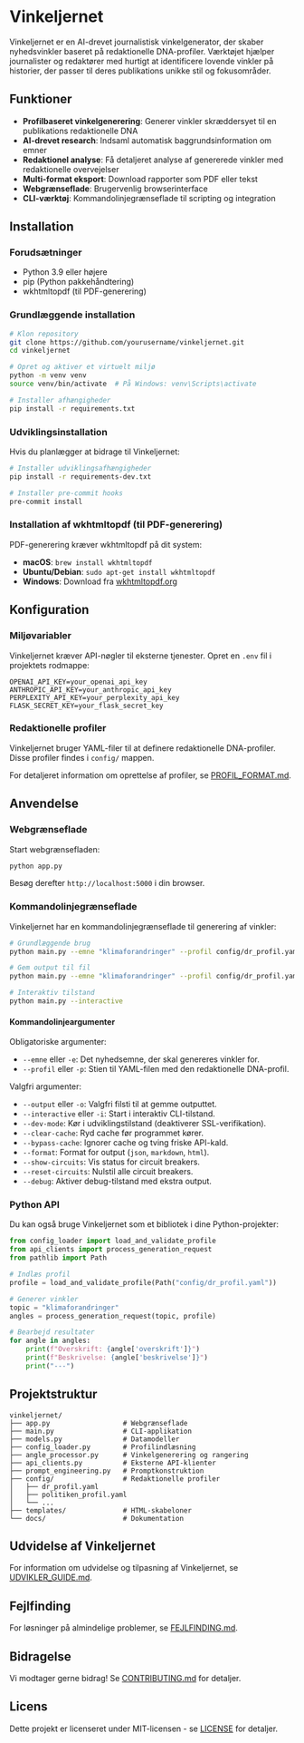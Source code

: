 # Vinkeljernet

Vinkeljernet er en AI-drevet journalistisk vinkelgenerator, der skaber nyhedsvinkler baseret på redaktionelle DNA-profiler. Værktøjet hjælper journalister og redaktører med hurtigt at identificere lovende vinkler på historier, der passer til deres publikations unikke stil og fokusområder.

## Funktioner

- **Profilbaseret vinkelgenerering**: Generer vinkler skræddersyet til en publikations redaktionelle DNA
- **AI-drevet research**: Indsaml automatisk baggrundsinformation om emner
- **Redaktionel analyse**: Få detaljeret analyse af genererede vinkler med redaktionelle overvejelser
- **Multi-format eksport**: Download rapporter som PDF eller tekst
- **Webgrænseflade**: Brugervenlig browserinterface
- **CLI-værktøj**: Kommandolinjegrænseflade til scripting og integration

## Installation

### Forudsætninger

- Python 3.9 eller højere
- pip (Python pakkehåndtering)
- wkhtmltopdf (til PDF-generering)

### Grundlæggende installation

```bash
# Klon repository
git clone https://github.com/yourusername/vinkeljernet.git
cd vinkeljernet

# Opret og aktiver et virtuelt miljø
python -m venv venv
source venv/bin/activate  # På Windows: venv\Scripts\activate

# Installer afhængigheder
pip install -r requirements.txt
```

### Udviklingsinstallation

Hvis du planlægger at bidrage til Vinkeljernet:

```bash
# Installer udviklingsafhængigheder
pip install -r requirements-dev.txt

# Installer pre-commit hooks
pre-commit install
```

### Installation af wkhtmltopdf (til PDF-generering)

PDF-generering kræver wkhtmltopdf på dit system:

- **macOS**: `brew install wkhtmltopdf`
- **Ubuntu/Debian**: `sudo apt-get install wkhtmltopdf`
- **Windows**: Download fra [wkhtmltopdf.org](https://wkhtmltopdf.org/downloads.html)

## Konfiguration

### Miljøvariabler

Vinkeljernet kræver API-nøgler til eksterne tjenester. Opret en `.env` fil i projektets rodmappe:

```
OPENAI_API_KEY=your_openai_api_key
ANTHROPIC_API_KEY=your_anthropic_api_key
PERPLEXITY_API_KEY=your_perplexity_api_key
FLASK_SECRET_KEY=your_flask_secret_key
```

### Redaktionelle profiler

Vinkeljernet bruger YAML-filer til at definere redaktionelle DNA-profiler. Disse profiler findes i `config/` mappen.

For detaljeret information om oprettelse af profiler, se [PROFIL_FORMAT.md](docs/PROFIL_FORMAT.md).

## Anvendelse

### Webgrænseflade

Start webgrænsefladen:

```bash
python app.py
```

Besøg derefter `http://localhost:5000` i din browser.

### Kommandolinjegrænseflade

Vinkeljernet har en kommandolinjegrænseflade til generering af vinkler:

```bash
# Grundlæggende brug
python main.py --emne "klimaforandringer" --profil config/dr_profil.yaml

# Gem output til fil
python main.py --emne "klimaforandringer" --profil config/dr_profil.yaml --output resultater.json

# Interaktiv tilstand
python main.py --interactive
```

#### Kommandolinjeargumenter

Obligatoriske argumenter:
- `--emne` eller `-e`: Det nyhedsemne, der skal genereres vinkler for.
- `--profil` eller `-p`: Stien til YAML-filen med den redaktionelle DNA-profil.

Valgfri argumenter:
- `--output` eller `-o`: Valgfri filsti til at gemme outputtet.
- `--interactive` eller `-i`: Start i interaktiv CLI-tilstand.
- `--dev-mode`: Kør i udviklingstilstand (deaktiverer SSL-verifikation).
- `--clear-cache`: Ryd cache før programmet kører.
- `--bypass-cache`: Ignorer cache og tving friske API-kald.
- `--format`: Format for output (`json`, `markdown`, `html`).
- `--show-circuits`: Vis status for circuit breakers.
- `--reset-circuits`: Nulstil alle circuit breakers.
- `--debug`: Aktiver debug-tilstand med ekstra output.

### Python API

Du kan også bruge Vinkeljernet som et bibliotek i dine Python-projekter:

```python
from config_loader import load_and_validate_profile
from api_clients import process_generation_request
from pathlib import Path

# Indlæs profil
profile = load_and_validate_profile(Path("config/dr_profil.yaml"))

# Generer vinkler
topic = "klimaforandringer"
angles = process_generation_request(topic, profile)

# Bearbejd resultater
for angle in angles:
    print(f"Overskrift: {angle['overskrift']}")
    print(f"Beskrivelse: {angle['beskrivelse']}")
    print("---")
```

## Projektstruktur

```
vinkeljernet/
├── app.py                  # Webgrænseflade
├── main.py                 # CLI-applikation
├── models.py               # Datamodeller
├── config_loader.py        # Profilindlæsning
├── angle_processor.py      # Vinkelgenerering og rangering
├── api_clients.py          # Eksterne API-klienter
├── prompt_engineering.py   # Promptkonstruktion
├── config/                 # Redaktionelle profiler
│   ├── dr_profil.yaml
│   ├── politiken_profil.yaml
│   └── ...
├── templates/              # HTML-skabeloner
└── docs/                   # Dokumentation
```

## Udvidelse af Vinkeljernet

For information om udvidelse og tilpasning af Vinkeljernet, se [UDVIKLER_GUIDE.md](docs/UDVIKLER_GUIDE.md).

## Fejlfinding

For løsninger på almindelige problemer, se [FEJLFINDING.md](docs/FEJLFINDING.md).

## Bidragelse

Vi modtager gerne bidrag! Se [CONTRIBUTING.md](docs/CONTRIBUTING.md) for detaljer.

## Licens

Dette projekt er licenseret under MIT-licensen - se [LICENSE](LICENSE) for detaljer.
